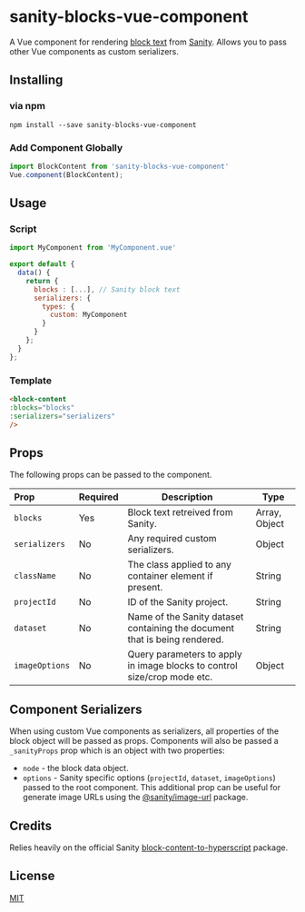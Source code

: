 # sanity-blocks-vue-component

A Vue component for rendering [block text](https://www.sanity.io/docs/schema-types/block-type) from [Sanity](https://www.sanity.io/). Allows you to pass other Vue components as custom serializers.

## Installing

### via npm

```
npm install --save sanity-blocks-vue-component
```

### Add Component Globally

```js
import BlockContent from 'sanity-blocks-vue-component'
Vue.component(BlockContent);
```

## Usage

### Script
```javascript
import MyComponent from 'MyComponent.vue'

export default {
  data() {
    return {
      blocks : [...], // Sanity block text
      serializers: {
        types: {
          custom: MyComponent
        }
      }
    };
  }
};
```

### Template
```html
<block-content
:blocks="blocks" 
:serializers="serializers"
/>
```

## Props

The following props can be passed to the component.

|Prop|Required|Description|Type|
|:---|---|---|---|
|`blocks`|Yes|Block text retreived from Sanity.|Array, Object|
|`serializers`|No|Any required custom serializers.|Object|
|`className`|No|The class applied to any container element if present.|String|
|`projectId`|No|ID of the Sanity project.|String|
|`dataset`|No|Name of the Sanity dataset containing the document that is being rendered.|String|
|`imageOptions`|No|Query parameters to apply in image blocks to control size/crop mode etc.|Object|

## Component Serializers

When using custom Vue components as serializers, all properties of the block object will be passed as props. Components will also be passed a `_sanityProps` prop which is an object with two properties:
- `node` - the block data object.
- `options` - Sanity specific options (`projectId`, `dataset`, `imageOptions`) passed to the root component.
This additional prop can be useful for generate image URLs using the [@sanity/image-url](https://github.com/sanity-io/sanity/tree/next/packages/%40sanity/image-url) package.

## Credits

Relies heavily on the official Sanity [block-content-to-hyperscript](https://github.com/sanity-io/block-content-to-hyperscript) package.


## License

[MIT](http://opensource.org/licenses/MIT)